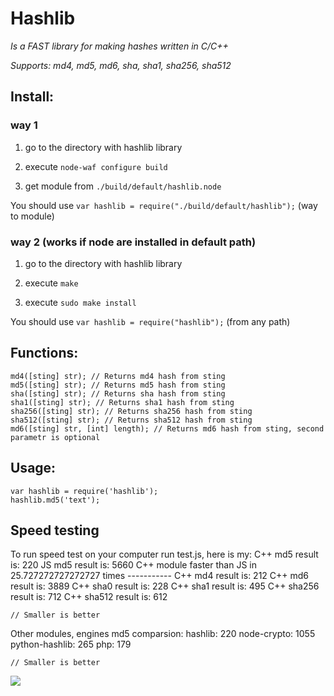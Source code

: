 # Hashlib
*Is a FAST library for making hashes written in C/C++*

*Supports: md4, md5, md6, sha, sha1, sha256, sha512*

## Install:
### way 1
1) go to the directory with hashlib library

2) execute `node-waf configure build`

3) get module from `./build/default/hashlib.node`

You should use `var hashlib = require("./build/default/hashlib");` (way to module)

### way 2 (works if node are installed in default path)
1) go to the directory with hashlib library

2) execute `make`

3) execute `sudo make install`

You should use `var hashlib = require("hashlib");` (from any path)

## Functions:
	md4([sting] str); // Returns md4 hash from sting
	md5([sting] str); // Returns md5 hash from sting
	sha([sting] str); // Returns sha hash from sting
	sha1([sting] str); // Returns sha1 hash from sting
	sha256([sting] str); // Returns sha256 hash from sting
	sha512([sting] str); // Returns sha512 hash from sting
	md6([sting] str, [int] length); // Returns md6 hash from sting, second parametr is optional
	
## Usage:
	var hashlib = require('hashlib');
	hashlib.md5('text');
	
## Speed testing
To run speed test on your computer run test.js, here is my:
	C++ md5 result is: 220
	JS md5 result is: 5660
	C++ module faster than JS in 25.727272727272727 times
	-----------
	C++ md4 result is: 212
	C++ md6 result is: 3889
	C++ sha0 result is: 228
	C++ sha1 result is: 495
	C++ sha256 result is: 712
	C++ sha512 result is: 612
	
	// Smaller is better

Other modules, engines md5 comparsion:
	hashlib: 220
	node-crypto: 1055
	python-hashlib: 265
	php: 179
	
	// Smaller is better

<img src="http://nodejs.ru/img/small.png">
